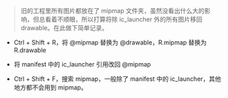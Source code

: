 > 旧的工程里所有图片都放在了 mipmap 文件夹，虽然没看出什么大的影响，但总看着不顺眼，所以打算将除 ic_launcher 外的所有图片移回 drawable。在此做下简单记录。

+ Ctrl + Shift + R，将 @mipmap 替换为 @drawable，R.mipmap 替换为 R.drawable

+ 将 manifest 中的 ic_launcher 引用改回 @mipmap

+ Ctrl + Shift + F，搜索 mipmap，一般除了 manifest 中的 ic_launcher，其他地方都不会用到 mipmap。

  ​